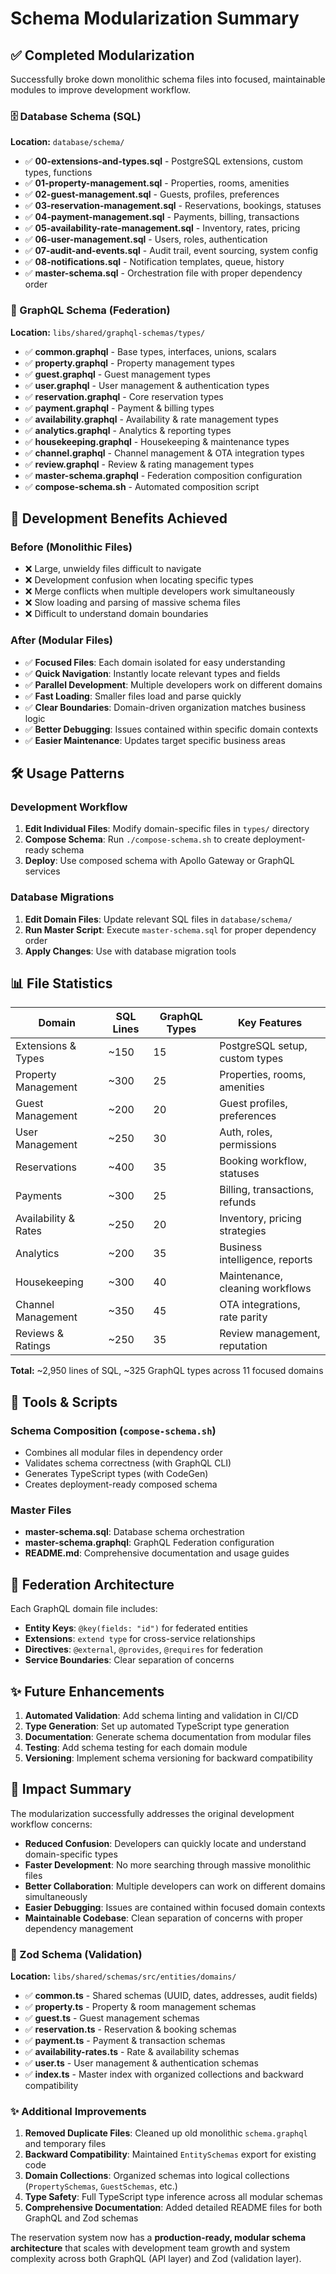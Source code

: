# Schema Modularization Summary

## ✅ Completed Modularization

Successfully broke down monolithic schema files into focused, maintainable modules to improve development workflow.

### 🗄️ Database Schema (SQL)
**Location:** `database/schema/`

- ✅ **00-extensions-and-types.sql** - PostgreSQL extensions, custom types, functions
- ✅ **01-property-management.sql** - Properties, rooms, amenities
- ✅ **02-guest-management.sql** - Guests, profiles, preferences
- ✅ **03-reservation-management.sql** - Reservations, bookings, statuses
- ✅ **04-payment-management.sql** - Payments, billing, transactions
- ✅ **05-availability-rate-management.sql** - Inventory, rates, pricing
- ✅ **06-user-management.sql** - Users, roles, authentication
- ✅ **07-audit-and-events.sql** - Audit trail, event sourcing, system config
- ✅ **08-notifications.sql** - Notification templates, queue, history
- ✅ **master-schema.sql** - Orchestration file with proper dependency order

### 🚀 GraphQL Schema (Federation)
**Location:** `libs/shared/graphql-schemas/types/`

- ✅ **common.graphql** - Base types, interfaces, unions, scalars
- ✅ **property.graphql** - Property management types
- ✅ **guest.graphql** - Guest management types
- ✅ **user.graphql** - User management & authentication types
- ✅ **reservation.graphql** - Core reservation types
- ✅ **payment.graphql** - Payment & billing types
- ✅ **availability.graphql** - Availability & rate management types
- ✅ **analytics.graphql** - Analytics & reporting types
- ✅ **housekeeping.graphql** - Housekeeping & maintenance types
- ✅ **channel.graphql** - Channel management & OTA integration types
- ✅ **review.graphql** - Review & rating management types
- ✅ **master-schema.graphql** - Federation composition configuration
- ✅ **compose-schema.sh** - Automated composition script

## 🎯 Development Benefits Achieved

### Before (Monolithic Files)
- ❌ Large, unwieldy files difficult to navigate
- ❌ Development confusion when locating specific types
- ❌ Merge conflicts when multiple developers work simultaneously
- ❌ Slow loading and parsing of massive schema files
- ❌ Difficult to understand domain boundaries

### After (Modular Files)
- ✅ **Focused Files**: Each domain isolated for easy understanding
- ✅ **Quick Navigation**: Instantly locate relevant types and fields
- ✅ **Parallel Development**: Multiple developers work on different domains
- ✅ **Fast Loading**: Smaller files load and parse quickly
- ✅ **Clear Boundaries**: Domain-driven organization matches business logic
- ✅ **Better Debugging**: Issues contained within specific domain contexts
- ✅ **Easier Maintenance**: Updates target specific business areas

## 🛠️ Usage Patterns

### Development Workflow
1. **Edit Individual Files**: Modify domain-specific files in `types/` directory
2. **Compose Schema**: Run `./compose-schema.sh` to create deployment-ready schema
3. **Deploy**: Use composed schema with Apollo Gateway or GraphQL services

### Database Migrations
1. **Edit Domain Files**: Update relevant SQL files in `database/schema/`
2. **Run Master Script**: Execute `master-schema.sql` for proper dependency order
3. **Apply Changes**: Use with database migration tools

## 📊 File Statistics

| Domain | SQL Lines | GraphQL Types | Key Features |
|--------|-----------|---------------|--------------|
| Extensions & Types | ~150 | 15 | PostgreSQL setup, custom types |
| Property Management | ~300 | 25 | Properties, rooms, amenities |
| Guest Management | ~200 | 20 | Guest profiles, preferences |
| User Management | ~250 | 30 | Auth, roles, permissions |
| Reservations | ~400 | 35 | Booking workflow, statuses |
| Payments | ~300 | 25 | Billing, transactions, refunds |
| Availability & Rates | ~250 | 20 | Inventory, pricing strategies |
| Analytics | ~200 | 35 | Business intelligence, reports |
| Housekeeping | ~300 | 40 | Maintenance, cleaning workflows |
| Channel Management | ~350 | 45 | OTA integrations, rate parity |
| Reviews & Ratings | ~250 | 35 | Review management, reputation |

**Total:** ~2,950 lines of SQL, ~325 GraphQL types across 11 focused domains

## 🔧 Tools & Scripts

### Schema Composition (`compose-schema.sh`)
- Combines all modular files in dependency order
- Validates schema correctness (with GraphQL CLI)
- Generates TypeScript types (with CodeGen)
- Creates deployment-ready composed schema

### Master Files
- **master-schema.sql**: Database schema orchestration
- **master-schema.graphql**: GraphQL Federation configuration
- **README.md**: Comprehensive documentation and usage guides

## 🚀 Federation Architecture

Each GraphQL domain file includes:
- **Entity Keys**: `@key(fields: "id")` for federated entities
- **Extensions**: `extend type` for cross-service relationships
- **Directives**: `@external`, `@provides`, `@requires` for federation
- **Service Boundaries**: Clear separation of concerns

## ✨ Future Enhancements

1. **Automated Validation**: Add schema linting and validation in CI/CD
2. **Type Generation**: Set up automated TypeScript type generation
3. **Documentation**: Generate schema documentation from modular files
4. **Testing**: Add schema testing for each domain module
5. **Versioning**: Implement schema versioning for backward compatibility

## 🎉 Impact Summary

The modularization successfully addresses the original development workflow concerns:

- **Reduced Confusion**: Developers can quickly locate and understand domain-specific types
- **Faster Development**: No more searching through massive monolithic files
- **Better Collaboration**: Multiple developers can work on different domains simultaneously
- **Easier Debugging**: Issues are contained within focused domain contexts
- **Maintainable Codebase**: Clean separation of concerns with proper dependency management

### 🔧 Zod Schema (Validation)
**Location:** `libs/shared/schemas/src/entities/domains/`

- ✅ **common.ts** - Shared schemas (UUID, dates, addresses, audit fields)
- ✅ **property.ts** - Property & room management schemas
- ✅ **guest.ts** - Guest management schemas
- ✅ **reservation.ts** - Reservation & booking schemas
- ✅ **payment.ts** - Payment & transaction schemas
- ✅ **availability-rates.ts** - Rate & availability schemas
- ✅ **user.ts** - User management & authentication schemas
- ✅ **index.ts** - Master index with organized collections and backward compatibility

### ✨ Additional Improvements

1. **Removed Duplicate Files**: Cleaned up old monolithic `schema.graphql` and temporary files
2. **Backward Compatibility**: Maintained `EntitySchemas` export for existing code
3. **Domain Collections**: Organized schemas into logical collections (`PropertySchemas`, `GuestSchemas`, etc.)
4. **Type Safety**: Full TypeScript type inference across all modular schemas
5. **Comprehensive Documentation**: Added detailed README files for both GraphQL and Zod schemas

The reservation system now has a **production-ready, modular schema architecture** that scales with development team growth and system complexity across both GraphQL (API layer) and Zod (validation layer).
